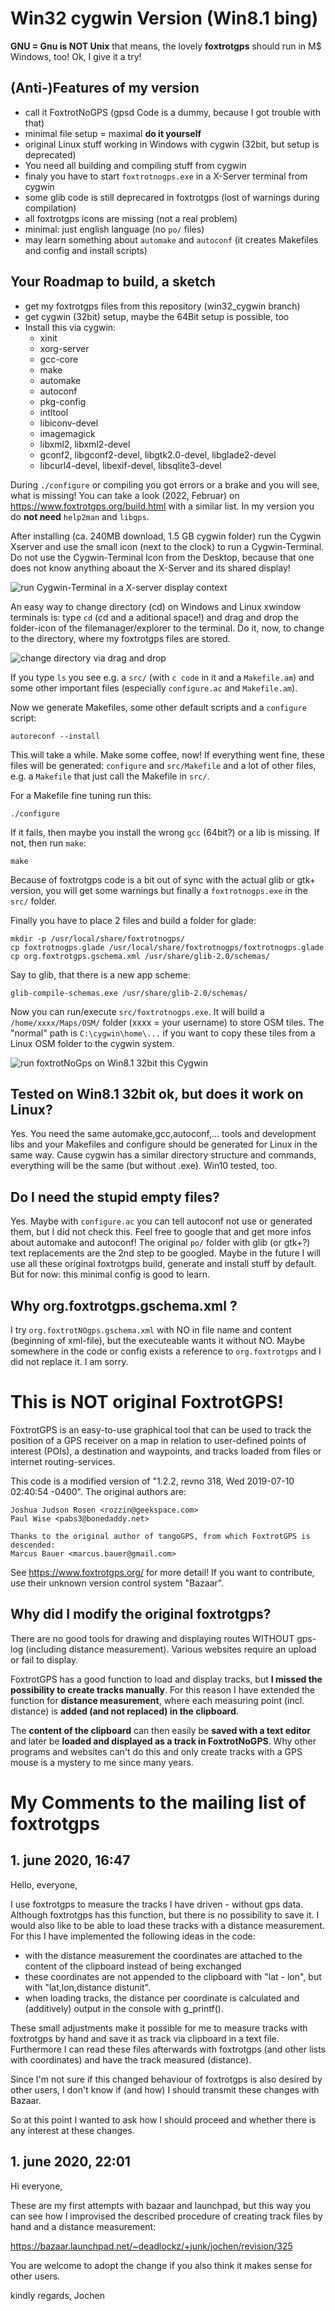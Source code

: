 # Win32 cygwin Version (Win8.1 bing)

**GNU = Gnu is NOT Unix** that means, the lovely **foxtrotgps** should run
in M$ Windows, too! Ok, I give it a try!

## (Anti-)Features of my version

- call it FoxtrotNoGPS (gpsd Code is a dummy, because I got trouble with that)
- minimal file setup = maximal **do it yourself**
- original Linux stuff working in Windows with cygwin (32bit, but setup is deprecated)
- You need all building and compiling stuff from cygwin
- finaly you have to start `foxtrotnogps.exe` in a X-Server terminal from cygwin
- some glib code is still deprecared in foxtrotgps (lost of warnings during compilation)
- all foxtrotgps icons are missing (not a real problem)
- minimal: just english language (no `po/` files)
- may learn something about `automake` and `autoconf` (it creates Makefiles
  and config and install scripts)

## Your Roadmap to build, a sketch

- get my foxtrotgps files from this repository (win32_cygwin branch)
- get cygwin (32bit) setup, maybe the 64Bit setup is possible, too
- Install this via cygwin:
  - xinit
  - xorg-server
  - gcc-core
  - make
  - automake
  - autoconf
  - pkg-config
  - intltool
  - libiconv-devel
  - imagemagick
  - libxml2, libxml2-devel
  - gconf2, libgconf2-devel, libgtk2.0-devel, libglade2-devel
  - libcurl4-devel, libexif-devel, libsqlite3-devel

During `./configure` or compiling you got errors or a brake and you will
see, what is missing! You can take a look (2022, Februar) on https://www.foxtrotgps.org/build.html
with a similar list. In my version you do **not need** `help2man` and `libgps`.

After installing (ca. 240MB download, 1.5 GB cygwin folder) run the Cygwin
Xserver and use the small icon (next to the clock) to
run a Cygwin-Terminal. Do not use the Cygwin-Terminal Icon from the
Desktop, because that one does not know anything aboaut the X-Server
and its shared display!

![run Cygwin-Terminal in a X-server display context](screenshot0.jpg)

An easy way to change directory (cd) on Windows and Linux xwindow terminals
is: type `cd` (cd and a aditional space!) and drag and drop the folder-icon of the
filemanager/explorer to the terminal. Do it, now, to change to the directory, where
my foxtrotgps files are stored.

![change directory via drag and drop](screenshot1.gif)

If you type `ls` you see e.g. a `src/` (with `c code` in it and a `Makefile.am`) and
some other important files (especially `configure.ac` and `Makefile.am`).

Now we generate Makefiles, some other default scripts and a `configure` script:

~~~
autoreconf --install
~~~

This will take a while. Make some coffee, now! If everything went fine, these files
will be generated: `configure` and `src/Makefile` and a lot of other files, e.g.
a `Makefile` that just call the Makefile in `src/`.

For a Makefile fine tuning run this:

~~~
./configure
~~~

If it fails, then maybe you install the wrong `gcc` (64bit?) or a lib is missing. If not, then
run `make`:

~~~
make
~~~

Because of foxtrotgps code is a bit out of sync with the actual glib or gtk+ version,
you will get some warnings but finally a `foxtrotnogps.exe` in the `src/` folder.

Finally you have to place 2 files and build a folder for glade:

~~~
mkdir -p /usr/local/share/foxtrotnogps/
cp foxtrotnogps.glade /usr/local/share/foxtrotnogps/foxtrotnogps.glade
cp org.foxtrotgps.gschema.xml /usr/share/glib-2.0/schemas/
~~~

Say to glib, that there is a new app scheme:

~~~
glib-compile-schemas.exe /usr/share/glib-2.0/schemas/
~~~

Now you can run/execute `src/foxtrotnogps.exe`. It will build a `/home/xxxx/Maps/OSM/`
folder (xxxx = your username) to store OSM tiles. The "normal" path is `C:\cygwin\home\...`
if you want to copy these tiles from a Linux OSM folder to the cygwin system.

![run foxtrotNoGps on Win8.1 32bit this Cygwin](screenshot2.png)

## Tested on Win8.1 32bit ok, but does it work on Linux?

Yes. You need the same automake,gcc,autoconf,... tools and development libs and
your Makefiles and configure should be generated for Linux in the same way.
Cause cygwin has a similar directory structure and commands, everything
will be the same (but without .exe). Win10 tested, too.

## Do I need the stupid empty files?

Yes. Maybe with `configure.ac` you can tell autoconf not use or generated them, but I did
not check this. Feel free to google that and get more infos about automake and autoconf!
The original `po/` folder with glib (or gtk+?) text replacements are the 2nd step to
be googled. Maybe in the future I will use all these original foxtrotgps build, generate
and install stuff by default. But for now: this minimal config is good to learn.

## Why org.foxtrotgps.gschema.xml ?

I try `org.foxtrotNOgps.gschema.xml` with NO in file name and content (beginning of xml-file),
but the executeable wants it without NO. Maybe somewhere in the code or config
exists a reference to `org.foxtrotgps` and I did not replace it. I am sorry.

# This is NOT original FoxtrotGPS!

FoxtrotGPS is an easy-to-use graphical tool that can be used
to track the position of a GPS receiver on a map in relation to
user-defined points of interest (POIs), a destination and waypoints,
and tracks loaded from files or internet routing-services.

This code is a modified version of "1.2.2, revno 318, Wed 2019-07-10 02:40:54 -0400".
The original authors are:

    Joshua Judson Rosen <rozzin@geekspace.com>
    Paul Wise <pabs3@bonedaddy.net>
    
    Thanks to the original author of tangoGPS, from which FoxtrotGPS is descended:
    Marcus Bauer <marcus.bauer@gmail.com>
    
See https://www.foxtrotgps.org/ for more detail! If you want to contribute,
use their unknown version control system "Bazaar".

## Why did I modify the original foxtrotgps?

There are no good tools for drawing and displaying routes WITHOUT 
gps-log (including distance measurement). Various websites require 
an upload or fail to display.

FoxtrotGPS has a good function to load and display tracks,
but **I missed the possibility to create tracks manually**. For this reason
I have extended the function for **distance measurement**, where each measuring
point (incl. distance) is **added (and not replaced) in the clipboard**.

The **content of the clipboard** can then easily be **saved with a text editor** and 
later be **loaded and displayed as a track in FoxtrotNoGPS**. Why other programs 
and websites can't do this and only create tracks with a GPS mouse is a 
mystery to me since many years.

# My Comments to the mailing list of foxtrotgps

## 1. june 2020, 16:47

Hello, everyone,

I use foxtrotgps to measure the tracks I have driven - without gps data. Although 
foxtrotgps has this function, but there is no possibility to save it. I would also 
like to be able to load these tracks with a distance measurement. For this I have 
implemented the following ideas in the code:

- with the distance measurement the coordinates are attached to the content of 
  the clipboard instead of being exchanged
- these coordinates are not appended to the clipboard with "lat - lon", but 
  with "lat,lon,distance distunit".
- when loading tracks, the distance per coordinate is calculated and (additively) 
  output in the console with g_printf().

These small adjustments make it possible for me to measure tracks with foxtrotgps
by hand and save it as track via clipboard in a text file. Furthermore I can read 
these files afterwards with foxtrotgps (and other lists with coordinates) and 
have the track measured (distance).

Since I'm not sure if this changed behaviour of foxtrotgps is also desired by 
other users, I don't know if (and how) I should transmit these changes with 
Bazaar.

So at this point I wanted to ask how I should proceed and whether there is any 
interest at these changes.

## 1. june 2020, 22:01

Hi everyone,

These are my first attempts with bazaar and launchpad, but this way you can 
see how I improvised the described procedure of creating track files by
hand and a distance measurement:

https://bazaar.launchpad.net/~deadlockz/+junk/jochen/revision/325

You are welcome to adopt the change if you also think it makes sense for other users.

kindly regards,
Jochen

